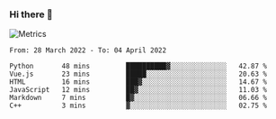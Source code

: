 ### Hi there 👋

![Metrics](https://github.com/radoapx/radoapx/blob/main/github-metrics.svg)

<!--START_SECTION:waka-->

```text
From: 28 March 2022 - To: 04 April 2022

Python       48 mins         ██████████▓░░░░░░░░░░░░░░   42.87 %
Vue.js       23 mins         █████░░░░░░░░░░░░░░░░░░░░   20.63 %
HTML         16 mins         ███▓░░░░░░░░░░░░░░░░░░░░░   14.67 %
JavaScript   12 mins         ██▓░░░░░░░░░░░░░░░░░░░░░░   11.03 %
Markdown     7 mins          █▓░░░░░░░░░░░░░░░░░░░░░░░   06.66 %
C++          3 mins          ▓░░░░░░░░░░░░░░░░░░░░░░░░   02.75 %
```

<!--END_SECTION:waka-->

<!--
**radoapx/radoapx** is a ✨ _special_ ✨ repository because its `README.md` (this file) appears on your GitHub profile.

Here are some ideas to get you started:

- 🔭 I’m currently working on ...
- 🌱 I’m currently learning ...
- 👯 I’m looking to collaborate on ...
- 🤔 I’m looking for help with ...
- 💬 Ask me about ...
- 📫 How to reach me: ...
- 😄 Pronouns: ...
- ⚡ Fun fact: ...
-->
